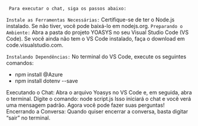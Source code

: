 <code> Para executar o chat, siga os passos abaixo: </code>

<code>Instale as Ferramentas Necessárias:</code> Certifique-se de ter o Node.js instalado. Se não tiver, você pode baixá-lo em nodejs.org.
<code>Preparando o Ambiente:</code> Abra a pasta do projeto YOASYS no seu Visual Studio Code (VS Code). Se você ainda não tem o VS Code instalado, faça o download em code.visualstudio.com.

<code>Instalando Dependências:</code> No terminal do VS Code, execute os seguintes comandos:
- npm install @Azure
- npm install dotenv --save

Executando o Chat: Abra o arquivo Yoasys no VS Code e, em seguida, abra o terminal. 
Digite o comando: node script.js
Isso iniciará o chat e você verá uma mensagem padrão. Agora você pode fazer suas perguntas!
Encerrando a Conversa: Quando quiser encerrar a conversa, basta digitar “sair” no terminal.
